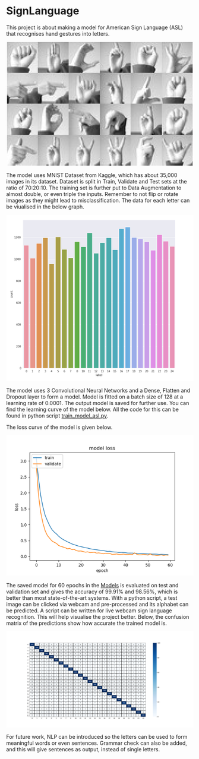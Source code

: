 # SignLanguage

This project is about making a model for American Sign Language (ASL) that recognises hand gestures into letters.

<p align="center">
  <img id="ASL Alphabets" src="https://github.com/arnav-deep/SignLanguage/blob/master/MNSIT/amer_sign3.png"/>
</p>

The model uses MNIST Dataset from Kaggle, which has about 35,000 images in its dataset. Dataset is split in Train, Validate and Test sets at the ratio of 70:20:10.  The training set is further put to Data Augmentation to almost double, or even triple the inputs. Remember to not flip or rotate images as they might lead to misclassification. The data for each letter can be viualised in the below graph.

<p align="center">
  <img id="Dataset for alphabets" src="https://github.com/arnav-deep/SignLanguage/blob/master/Screenshots/dataset_graph.png"/>
</p>

The model uses 3 Convolutional Neural Networks and a Dense, Flatten and Dropout layer to form a model. Model is fitted on a batch size of 128 at a learning rate of 0.0001. The output model is saved for further use. You can find the learning curve of the model below.
All the code for this can be found in python script [train_model_asl.py](https://github.com/arnav-deep/SignLanguage/blob/master/train_model_asl.py).

The loss curve of the model is given below.

<p align="center">
  <img id="Loss curve" src="https://github.com/arnav-deep/SignLanguage/blob/master/Screenshots/loss_curve.png"/>
</p>

The saved model for 60 epochs in the [Models](https://github.com/arnav-deep/SignLanguage/tree/master/Models) is evaluated on test and validation set and gives the accuracy of 99.91% and 98.56%, which is better than most state-of-the-art systems. With a python script, a test image can be clicked via webcam and pre-processed and its alphabet can be predicted. A script can be written for live webcam sign language recognition. This will help visualise the project better.
Below, the confusion matrix of the predictions show how accurate the trained model is.

<p align="center">
  <img id="Confusion matrix" src="https://github.com/arnav-deep/SignLanguage/blob/master/Screenshots/confusion_matrix.png"/>
</p>

For future work, NLP can be introduced so the letters can be used to form meaningful words or even sentences. Grammar check can also be added, and this will give sentences as output, instead of single letters.
